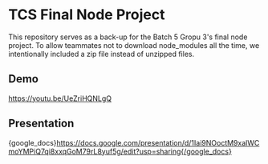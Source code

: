 # TCS Final Node Project

This repository serves as a back-up for the Batch 5 Gropu 3's final node project. To allow teammates not to download node_modules all the time, we intentionally included a zip file instead of unzipped files. 

## Demo

https://youtu.be/UeZriHQNLgQ

## Presentation
{google_docs}https://docs.google.com/presentation/d/1Iai9NOoctM9xalWCmoYMPiQ7qi8xxqGoM79rL8yuf5g/edit?usp=sharing{/google_docs}

